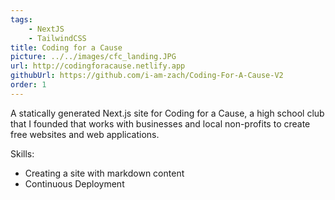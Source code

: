 ```yaml
---
tags:
    - NextJS
    - TailwindCSS
title: Coding for a Cause
picture: ../../images/cfc_landing.JPG
url: http://codingforacause.netlify.app
githubUrl: https://github.com/i-am-zach/Coding-For-A-Cause-V2
order: 1
---
```

A statically generated Next.js site for Coding for a Cause, a high school club that I founded that works with businesses and local non-profits to create free websites and web applications.

Skills:
* Creating a site with markdown content
* Continuous Deployment